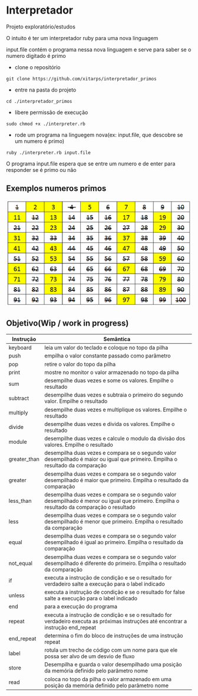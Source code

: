 # Interpretador

Projeto exploratório/estudos

O intuito é ter um interpretador ruby para uma nova linguagem

input.file contém o programa nessa nova linguagem
e serve para saber se o numero digitado é primo

 - clone o repositório
```
git clone https://github.com/xitarps/interpretador_primos
```

 - entre na pasta do projeto
```
cd ./interpretador_primos
```

 - libere permissão de execução

```
sudo chmod +x ./interpreter.rb
```

 - rode um programa na linguegem nova(ex: input.file, que descobre se um numero é primo)
```
ruby ./interpreter.rb input.file
```

O programa input.file espera que se entre um numero e de enter para responder se é primo ou não

## Exemplos numeros primos
![numero](./numeros-primos.png)

## Objetivo(Wip / work in progress)

| Instrução                  | Semântica                                                                                                                                  |
|----------------------------|--------------------------------------------------------------------------------------------------------------------------------------------|
| keyboard                   | leia um valor do teclado e coloque no topo da pilha |
| push <value>               | empilha o valor constante passado como parâmetro |
| pop                        | retire o valor do topo da pilha |
| print                      | mostre no monitor o valor armazenado no topo da pilha |
| sum                        | desempilhe duas vezes e some os valores. Empilhe o resultado |
| subtract                   | desempilhe duas vezes e subtraia o primeiro do segundo valor. Empilhe o resultado |
| multiply                   | desempilhe duas vezes e multiplique os valores. Empilhe o resultado |
| divide                     | desempilhe duas vezes e divida os valores. Empilhe o resultado |
| module                     | desempilhe duas vezes e calcule o modulo da divisão dos valores. Empilhe o resultado |
| greater_than               | desempilha duas vezes e compara se o segundo valor desempilhado é maior ou igual que primeiro. Empilha o resultado da comparação|
| greater                    | desempilha duas vezes e compara se o segundo valor desempilhado é maior que primeiro. Empilha o resultado da comparação|
| less_than                  | desempilha duas vezes e compara se o segundo valor desempilhado é menor ou igual que primeiro. Empilha o resultado da comparação o resultado|
| less                       | desempilha duas vezes e compara se o segundo valor desempilhado é menor que primeiro. Empilha o resultado da comparação|
| equal                      | desempilha duas vezes e compara se o segundo valor desempilhado é igual ao primeiro. Empilha o resultado da comparação |
| not_equal                  | desempilha duas vezes e compara se o segundo valor desempilhado é diferente do primeiro. Empilha o resultado da comparação |
| if <condition> <label>     | executa a instrução de condição e se o resultado for verdadeiro salte a execução para o label indicado |
| unless <condition> <label> | executa a instrução de condição e se o resultado for false salte a execução para o label indicado |
| end                        | para a execução do programa
| repeat <condition>         | executa a instrução de condição e se o resultado for verdadeiro executa as próximas instruções até encontrar a instrução end_repeat |
| end_repeat                 | determina o fim do bloco de instruções de uma instrução repeat
| label <name>               | rotula um trecho de código com um nome para que ele possa ser alvo de um desvio de fluxo
| store <name>               | Desempilha e guarda o valor desempilhado uma posição da memória definido pelo parâmetro nome                                            |
| read <name>                | coloca no topo da pilha o valor armazenado em uma posição da memória definido pelo parâmetro nome        
